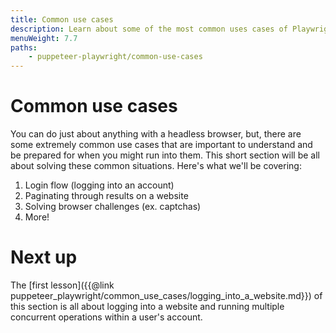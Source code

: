 ```yaml
---
title: Common use cases
description: Learn about some of the most common uses cases of Playwright and Puppeteer, and how to handle these use cases when you run into them.
menuWeight: 7.7
paths:
    - puppeteer-playwright/common-use-cases
---
```


# [](#common-use-cases) Common use cases

You can do just about anything with a headless browser, but, there are some extremely common use cases that are important to understand and be prepared for when you might run into them. This short section will be all about solving these common situations. Here's what we'll be covering:

1. Login flow (logging into an account)
2. Paginating through results on a website
3. Solving browser challenges (ex. captchas)
4. More!

# [](#next) Next up

The [first lesson]({{@link puppeteer_playwright/common_use_cases/logging_into_a_website.md}}) of this section is all about logging into a website and running multiple concurrent operations within a user's account.
